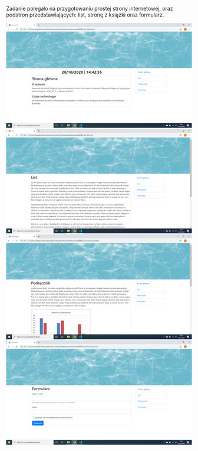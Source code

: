 Zadanie polegało na przygotowaniu prostej strony internetowej, oraz podstron przedstawiających: list, stronę z książki oraz formularz.

![strona głowna](./screenshots/index.png)
![list](./screenshots/list.png)
![podrecznik](./screenshots/podrecznik.png)
![formularz](./screenshots/formularz.png)